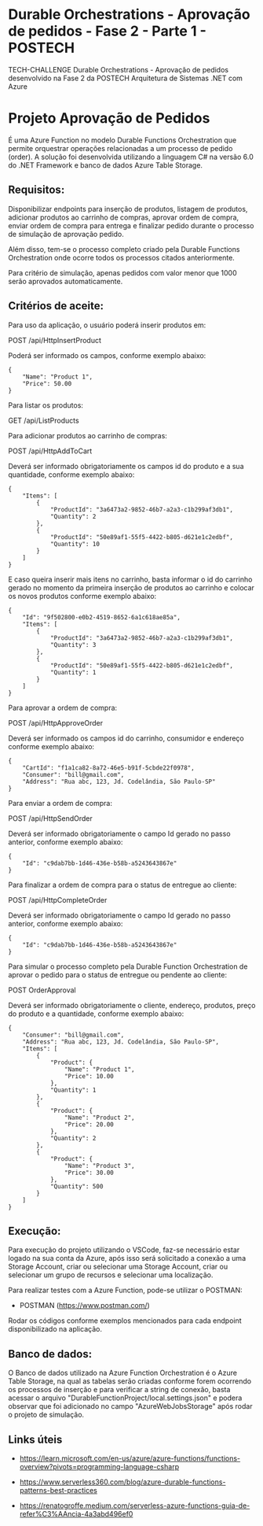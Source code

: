 # Durable Orchestrations - Aprovação de pedidos - Fase 2 - Parte 1 - POSTECH
TECH-CHALLENGE Durable Orchestrations - Aprovação de pedidos desenvolvido na Fase 2 da POSTECH Arquitetura de Sistemas .NET com Azure

# Projeto Aprovação de Pedidos
É uma Azure Function no modelo Durable Functions Orchestration que permite orquestrar operações relacionadas a um processo de pedido (order). A solução foi desenvolvida utilizando a linguagem C# na versão 6.0 do .NET Framework e banco de dados Azure Table Storage.

## Requisitos:
Disponibilizar endpoints para inserção de produtos, listagem de produtos, adicionar produtos ao carrinho de compras, aprovar ordem de compra, enviar ordem de compra para entrega e finalizar pedido durante o processo de simulação de aprovação pedido.

Além disso, tem-se o processo completo criado pela Durable Functions Orchestration onde ocorre todos os processos citados anteriormente. 

Para critério de simulação, apenas pedidos com valor menor que 1000 serão aprovados automaticamente.

## Critérios de aceite:
Para uso da aplicação, o usuário poderá inserir produtos em:

POST /api/HttpInsertProduct

Poderá ser informado os campos, conforme exemplo abaixo:
```
{
    "Name": "Product 1",
    "Price": 50.00
}
```

Para listar os produtos:

GET /api/ListProducts

Para adicionar produtos ao carrinho de compras:

POST /api/HttpAddToCart

Deverá ser informado obrigatoriamente os campos id do produto e a sua quantidade, conforme exemplo abaixo:
```
{
    "Items": [
        {
            "ProductId": "3a6473a2-9852-46b7-a2a3-c1b299af3db1",
            "Quantity": 2
        },
        {
            "ProductId": "50e89af1-55f5-4422-b805-d621e1c2edbf",
            "Quantity": 10
        }
    ]
}
```

E caso queira inserir mais itens no carrinho, basta informar o id do carrinho gerado no momento da primeira inserção de produtos ao carrinho e colocar os novos produtos conforme exemplo abaixo:
```
{
    "Id": "9f502800-e0b2-4519-8652-6a1c618ae85a",
    "Items": [
        {
            "ProductId": "3a6473a2-9852-46b7-a2a3-c1b299af3db1",
            "Quantity": 3
        },
        {
            "ProductId": "50e89af1-55f5-4422-b805-d621e1c2edbf",
            "Quantity": 1
        }
    ]
}
```


Para aprovar a ordem de compra:

POST /api/HttpApproveOrder

Deverá ser informado os campos id do carrinho, consumidor e endereço conforme exemplo abaixo:
```
{
    "CartId": "f1a1ca82-8a72-46e5-b91f-5cbde22f0978",
    "Consumer": "bill@gmail.com",
    "Address": "Rua abc, 123, Jd. Codelândia, São Paulo-SP"
}
```

Para enviar a ordem de compra:

POST /api/HttpSendOrder

Deverá ser informado obrigatoriamente o campo Id gerado no passo anterior, conforme exemplo abaixo:
```
{
    "Id": "c9dab7bb-1d46-436e-b58b-a5243643867e"
}
```

Para finalizar a ordem de compra para o status de entregue ao cliente:

POST /api/HttpCompleteOrder

Deverá ser informado obrigatoriamente o campo Id gerado no passo anterior, conforme exemplo abaixo:
```
{
    "Id": "c9dab7bb-1d46-436e-b58b-a5243643867e"
}
```
Para simular o processo completo pela Durable Function Orchestration de aprovar o pedido para o status de entregue ou pendente ao cliente:

POST OrderApproval

Deverá ser informado obrigatoriamente o cliente, endereço, produtos, preço do produto e a quantidade, conforme exemplo abaixo:
```
{
    "Consumer": "bill@gmail.com",
    "Address": "Rua abc, 123, Jd. Codelândia, São Paulo-SP",
    "Items": [
        {
            "Product": {
                "Name": "Product 1",
                "Price": 10.00
            },
            "Quantity": 1
        },
        {
            "Product": {
                "Name": "Product 2",
                "Price": 20.00
            },
            "Quantity": 2
        },
        {
            "Product": {
                "Name": "Product 3",
                "Price": 30.00
            },
            "Quantity": 500
        }
    ]
}
```

## Execução:

Para execução do projeto utilizando o VSCode, faz-se necessário estar logado na sua conta da Azure, após isso será solicitado a conexão a uma Storage Account, criar ou selecionar uma Storage Account, criar ou selecionar um grupo de recursos e selecionar uma localização.

Para realizar testes com a Azure Function, pode-se utilizar o POSTMAN:

- POSTMAN (https://www.postman.com/)

Rodar os códigos conforme exemplos mencionados para cada endpoint disponibilizado na aplicação.

## Banco de dados:

O Banco de dados utilizado na Azure Function Orchestration é o Azure Table Storage, na qual as tabelas serão criadas conforme forem ocorrendo os processos de inserção e para verificar a string de conexão, basta acessar o arquivo "DurableFunctionProject/local.settings.json" e podera observar que foi adicionado no campo "AzureWebJobsStorage" após rodar o projeto de simulação.


## Links úteis

- https://learn.microsoft.com/en-us/azure/azure-functions/functions-overview?pivots=programming-language-csharp

- https://www.serverless360.com/blog/azure-durable-functions-patterns-best-practices

- https://renatogroffe.medium.com/serverless-azure-functions-guia-de-refer%C3%AAncia-4a3abd496ef0